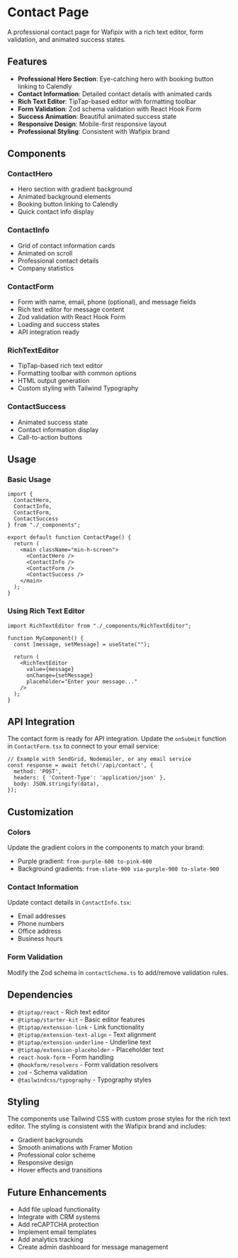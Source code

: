 # Contact Page

A professional contact page for Wafipix with a rich text editor, form validation, and animated success states.

## Features

- **Professional Hero Section**: Eye-catching hero with booking button linking to Calendly
- **Contact Information**: Detailed contact details with animated cards
- **Rich Text Editor**: TipTap-based editor with formatting toolbar
- **Form Validation**: Zod schema validation with React Hook Form
- **Success Animation**: Beautiful animated success state
- **Responsive Design**: Mobile-first responsive layout
- **Professional Styling**: Consistent with Wafipix brand

## Components

### ContactHero
- Hero section with gradient background
- Animated background elements
- Booking button linking to Calendly
- Quick contact info display

### ContactInfo
- Grid of contact information cards
- Animated on scroll
- Professional contact details
- Company statistics

### ContactForm
- Form with name, email, phone (optional), and message fields
- Rich text editor for message content
- Zod validation with React Hook Form
- Loading and success states
- API integration ready

### RichTextEditor
- TipTap-based rich text editor
- Formatting toolbar with common options
- HTML output generation
- Custom styling with Tailwind Typography

### ContactSuccess
- Animated success state
- Contact information display
- Call-to-action buttons

## Usage

### Basic Usage
```tsx
import {
  ContactHero,
  ContactInfo,
  ContactForm,
  ContactSuccess
} from "./_components";

export default function ContactPage() {
  return (
    <main className="min-h-screen">
      <ContactHero />
      <ContactInfo />
      <ContactForm />
      <ContactSuccess />
    </main>
  );
}
```

### Using Rich Text Editor
```tsx
import RichTextEditor from "./_components/RichTextEditor";

function MyComponent() {
  const [message, setMessage] = useState("");

  return (
    <RichTextEditor
      value={message}
      onChange={setMessage}
      placeholder="Enter your message..."
    />
  );
}
```

## API Integration

The contact form is ready for API integration. Update the `onSubmit` function in `ContactForm.tsx` to connect to your email service:

```tsx
// Example with SendGrid, Nodemailer, or any email service
const response = await fetch('/api/contact', {
  method: 'POST',
  headers: { 'Content-Type': 'application/json' },
  body: JSON.stringify(data),
});
```

## Customization

### Colors
Update the gradient colors in the components to match your brand:
- Purple gradient: `from-purple-600 to-pink-600`
- Background gradients: `from-slate-900 via-purple-900 to-slate-900`

### Contact Information
Update contact details in `ContactInfo.tsx`:
- Email addresses
- Phone numbers
- Office address
- Business hours

### Form Validation
Modify the Zod schema in `contactSchema.ts` to add/remove validation rules.

## Dependencies

- `@tiptap/react` - Rich text editor
- `@tiptap/starter-kit` - Basic editor features
- `@tiptap/extension-link` - Link functionality
- `@tiptap/extension-text-align` - Text alignment
- `@tiptap/extension-underline` - Underline text
- `@tiptap/extension-placeholder` - Placeholder text
- `react-hook-form` - Form handling
- `@hookform/resolvers` - Form validation resolvers
- `zod` - Schema validation
- `@tailwindcss/typography` - Typography styles

## Styling

The components use Tailwind CSS with custom prose styles for the rich text editor. The styling is consistent with the Wafipix brand and includes:

- Gradient backgrounds
- Smooth animations with Framer Motion
- Professional color scheme
- Responsive design
- Hover effects and transitions

## Future Enhancements

- Add file upload functionality
- Integrate with CRM systems
- Add reCAPTCHA protection
- Implement email templates
- Add analytics tracking
- Create admin dashboard for message management 